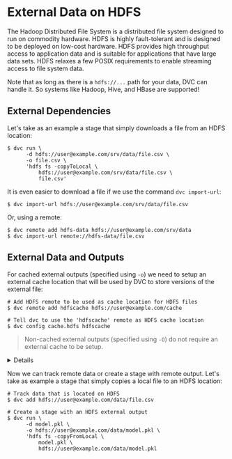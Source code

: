 # External Data on HDFS

The Hadoop Distributed File System is a distributed file system designed to run
on commodity hardware. HDFS is highly fault-tolerant and is designed to be
deployed on low-cost hardware. HDFS provides high throughput access to
application data and is suitable for applications that have large data sets.
HDFS relaxes a few POSIX requirements to enable streaming access to file system
data.

Note that as long as there is a `hdfs://...` path for your data, DVC can handle
it. So systems like Hadoop, Hive, and HBase are supported!

## External Dependencies

Let's take as an example a stage that simply downloads a file from an HDFS
location:

```dvc
$ dvc run \
      -d hdfs://user@example.com/srv/data/file.csv \
      -o file.csv \
      'hdfs fs -copyToLocal \
          hdfs://user@example.com/srv/data/file.csv \
          file.csv'
```

It is even easier to download a file if we use the command `dvc import-url`:

```dvc
$ dvc import-url hdfs://user@example.com/srv/data/file.csv
```

Or, using a remote:

```dvc
$ dvc remote add hdfs-data hdfs://user@example.com/srv/data
$ dvc import-url remote://hdfs-data/file.csv
```

## External Data and Outputs

For cached external outputs (specified using `-o`) we need to setup an external
cache location that will be used by DVC to store versions of the external file:

```dvc
# Add HDFS remote to be used as cache location for HDFS files
$ dvc remote add hdfscache hdfs://user@example.com/cache

# Tell dvc to use the 'hdfscache' remote as HDFS cache location
$ dvc config cache.hdfs hdfscache
```

> Non-cached external outputs (specified using `-O`) do not require an external
> cache to be setup.

<details>

### Warning: Don't use the same location for the external cache and for the DVC storage

When you setup an external cache for your external outputs, avoid using the same
location that you are using for the DVC storage (which is accessed by
`dvc push`, `dvc pull`, `dvc fetch`), because it may cause possible checksum
overlaps. Checksum for some data file on an external storage can potentially
collide with checksum generated locally for a different file, with a different
content.

```dvc
# Add a DVC storage
$ dvc remote add --default \
      storage hdfs://user@example.com/dvc-storage
```

</details>

Now we can track remote data or create a stage with remote output. Let's take as
example a stage that simply copies a local file to an HDFS location:

```dvc
# Track data that is located on HDFS
$ dvc add hdfs://user@example.com/data/file.csv

# Create a stage with an HDFS external output
$ dvc run \
      -d model.pkl \
      -o hdfs://user@example.com/data/model.pkl \
      'hdfs fs -copyFromLocal \
          model.pkl \
          hdfs://user@example.com/data/model.pkl
```
